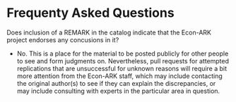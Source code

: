 # Frequenty Asked Questions

Does inclusion of a REMARK in the catalog indicate that the Econ-ARK project endorses any concusions in it?

- No. This is a place for the material to be posted publicly for other people to see and form judgments on. Nevertheless, pull requests for attempted replications that are unsuccessful for unknown reasons will require a bit more attention from the Econ-ARK staff, which may include contacting the original author(s) to see if they can explain the discrepancies, or may include consulting with experts in the particular area in question.

